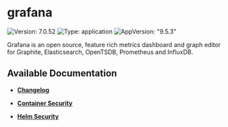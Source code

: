 # grafana

![Version: 7.0.52](https://img.shields.io/badge/Version-7.0.52-informational?style=flat-square) ![Type: application](https://img.shields.io/badge/Type-application-informational?style=flat-square) ![AppVersion: "9.5.3"](https://img.shields.io/badge/AppVersion-"9.5.3"-informational?style=flat-square)

Grafana is an open source, feature rich metrics dashboard and graph editor for Graphite, Elasticsearch, OpenTSDB, Prometheus and InfluxDB.

## Available Documentation

- [**Changelog**](CHANGELOG)

- [**Container Security**](container-security)

- [**Helm Security**](helm-security)

